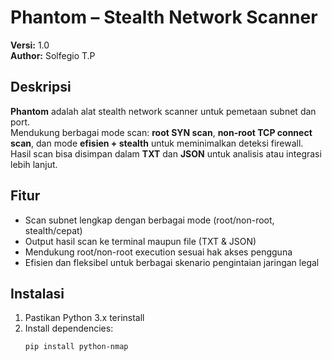 # Phantom – Stealth Network Scanner

**Versi:** 1.0  
**Author:** Solfegio T.P 

## Deskripsi
**Phantom** adalah alat stealth network scanner untuk pemetaan subnet dan port.  
Mendukung berbagai mode scan: **root SYN scan**, **non-root TCP connect scan**, dan mode **efisien + stealth** untuk meminimalkan deteksi firewall.  
Hasil scan bisa disimpan dalam **TXT** dan **JSON** untuk analisis atau integrasi lebih lanjut.

## Fitur
- Scan subnet lengkap dengan berbagai mode (root/non-root, stealth/cepat)  
- Output hasil scan ke terminal maupun file (TXT & JSON)    
- Mendukung root/non-root execution sesuai hak akses pengguna  
- Efisien dan fleksibel untuk berbagai skenario pengintaian jaringan legal  

## Instalasi
1. Pastikan Python 3.x terinstall  
2. Install dependencies:
   ```bash
   pip install python-nmap
